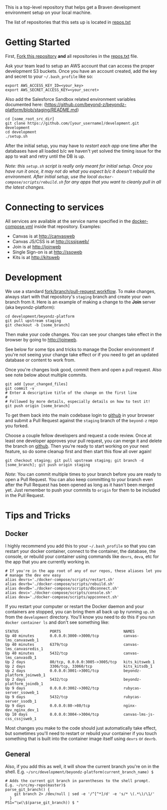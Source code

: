 This is a top-level repository that helps get a Braven development
environment setup on your local machine.

The list of repositories that this sets up is located in [repos.txt](repos.txt)

# Getting Started
First, [Fork this repository](https://github.com/beyond-z/development#fork-destination-box) **and** all repositories in the [repos.txt](repos.txt) file.

Ask your team lead to setup an AWS account that can access the proper development S3 buckets.  Once you have an account created, add the key and secret to your `~/.bash_profile` like so:
```
export AWS_ACCESS_KEY_ID=<your_key>
export AWS_SECRET_ACCESS_KEY=<your_secret>
``` 

Also add the Salesforce Sandbox related environment variables documented here: (https://github.com/beyond-z/beyondz-platform/blob/staging/README.md)

 ```Shell 
cd [some_root_src_dir]
git clone https://github.com/[your_username]/development.git development
cd development
./setup.sh
```

After the initial setup, you may have to *restart each app* one time after the databases have all loaded b/c we haven't yet solved the timing issue for the app to wait and retry until the DB is up.

*Note: this `setup.sh` script is really only meant for initial setup. Once you have run it once, it may not do what you expect b/c it doesn't rebuild the environment. After initial setup, use the local `docker-compose/scripts/rebuild.sh` for any apps that you want to cleanly pull in all the latest changes.*

# Connecting to services
All services are available at the service name specified in the 
[docker-compose.yml](docker-compose.yml) inside that repository.  Examples:
* Canvas is at [http://canvasweb](http://canvasweb)
* Canvas JS/CSS is at [http://cssjsweb/](http://cssjsweb/bz_custom.css)
* Join is at [http://joinweb](http://joinweb)
* Single Sign-on is at [http://ssoweb](http://ssoweb)
* Kits is at [http://kitsweb](http://kitsweb)

# Development
We use a standard [fork/branch/pull-request workflow](http://nathanhoad.net/git-workflow-forks-remotes-and-pull-requests). To make changes, always start with that repository's ```staging``` branch and create your own branch from it.  Here is an example of making a change to the **Join** server (aka beyondz-platform):
```Shell
cd development/beyondz-platform
git pull upstream staging
git checkout -b [some_branch]
```

Then make your code changes. You can see your changes take effect in the browser by going to [http://joinweb](http://joinweb).

See below for some tips and tricks to manage the Docker environment if you're not seeing your change take effect or if you need to get an updated database or content to work from.

Once you're changes look good, commit them and open a pull request. Also see note below about multiple commits.

```Shell
git add [your_changed_files]
git commit -v
# Enter A descriptive title of the change on the first line
#
# Followed by more details, especially details on how to test it!
git push origin [some_branch]
```

To get them back into the main codebase login to [github](https://github.com) in your browser and submit a Pull Request against the `staging` branch of the `beyond-z` repo you forked.

Choose a couple fellow developers and request a code review. Once at least one developer approves your pull request, you can merge it and delete the branch on [github](https://github.com). Then you're ready to start working on your next feature, so do some cleanup first and then start this flow all over again!
```Shell
git checkout staging; git pull upstream staging; git branch -d
[some_branch]; git push origin staging
```
*Note*: You can commit multiple times to your branch before you are ready to open a Pull Request. You can also keep committing to your branch even after the Pull Request has been opened as long as it hasn't been merged yet. Just remember to push your commits to `origin` for them to be included in the Pull Request.


# Tips and Tricks
## Docker
I highly recommend you add this to your `~/.bash_profile` so that you can restart your docker container, connect to the container, the database, the console, or rebuild your container using commands like `devrs`, `deva`, etc for the app that you are currently working in.
```
# If you're in the app root of any of our repos, these aliases let you 
# manage the dev env easy
alias devrs='./docker-compose/scripts/restart.sh'
alias devrb='./docker-compose/scripts/rebuild.sh'
alias devdb='./docker-compose/scripts/dbconnect.sh'
alias devc='./docker-compose/scripts/console.sh'
alias deva='./docker-compose/scripts/appconnect.sh'
```

If you restart your computer or restart the Docker daemon and your containers are stopped, you can bring them all back up by running `up.sh` from the `development` directory. You'll know you need to do this if you run `docker container ls` and don't see something like:

```
STATUS              PORTS                            NAMES
Up 40 minutes       0.0.0.0:3000->3000/tcp           canvas-lms_canvasweb_1
Up 40 minutes       6379/tcp                         canvas-lms_canvasredis_1
Up 40 minutes       5432/tcp                         canvas-lms_canvasdb_1
Up 2 days           80/tcp, 0.0.0.0:3005->3005/tcp   kits_kitsweb_1
Up 2 days           3306/tcp, 33060/tcp              kits_kitsdb_1
Up 2 days           0.0.0.0:3001->3001/tcp           beyondz-platform_joinweb_1
Up 2 days           5432/tcp                         beyondz-platform_joindb_1
Up 9 days           0.0.0.0:3002->3002/tcp           rubycas-server_ssoweb_1
Up 9 days           5432/tcp                         rubycas-server_ssodb_1
Up 9 days           0.0.0.0:80->80/tcp               nginx-dev_nginx_dev_1
Up 10 days          0.0.0.0:3004->3004/tcp           canvas-lms-js-css_cssjsweb_1
```

Most changes you make to the code should just automatically take effect, but sometimes you'll need to restart or rebuild your container if you touch something that is built into the container image itself using `devrs` or `devrb`.
## General
Also, if you add this as well, it will show the current branch you're on in the shell. E.g.
`~/src/development/beyondz-platform(current_branch_name) $`
```
# Adds the current git branch in parentheses to the shell prompt.  E.g. ~/src/my-repo(master)$
parse_git_branch() {
    git branch 2> /dev/null | sed -e '/^[^*]/d' -e 's/* \(.*\)/\1/'
  }
PS1="\w(\$(parse_git_branch)) $ "
```
